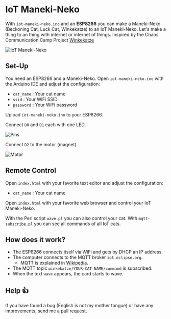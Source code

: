 # IoT Maneki-Neko

With `iot-maneki-neko.ino` and an **ESP8266** you can make a Maneki-Neko (Beckoning Cat, Luck Cat, Winkekatze) to an IoT Maneki-Neko.
Let's make a thing to an thing with internet or internet of things.
Inspired by the Chaos Communication Camp Project [Winkekatze](https://events.ccc.de/camp/2015/wiki/Projects:Winkekatze)

![IoT Maneki-Neko](https://www.nkn-it.de/iot-maneki-neko/iot-cat.jpg)

## Set-Up

You need an ESP8266 and a Maneki-Neko.
Open `iot-maneki-neko.ino` with the Arduino IDE and adjust the configuration:

* `cat_name` : Your cat name
* `ssid`     : Your WiFi SSID
* `password` : Your WiFi password

Upload `iot-maneki-neko.ino` to your ESP8266.

Connect `D0` and `D1` each with one LED.

![Pins](https://www.nkn-it.de/iot-maneki-neko/pins.jpg)

Connect `D2` to the motor (magnet).

![Motor](https://www.nkn-it.de/iot-maneki-neko/motor.jpg)

## Remote Control

Open `index.html` with your favorite text editor and adjust the configuration:

* `cat_name` : Your cat name

Open `index.html` with your favorite web browser and control your IoT Maneki-Neko.

With the Perl script `wave.pl` you can also control your cat. 
With `mqtt-subscribe.pl` you can see all commands of all IoT cats.

## How does it work?

* The ESP8266 connects itself via WiFi and gets by DHCP an IP address.
* The computer connects to the MQTT broker `iot.eclipse.org`.
	* MQTT is explained in [Wikipedia](https://en.wikipedia.org/wiki/MQTT).
* The MQTT topic `winkekatze/YOUR-CAT-NAME/command` is subscribed.
* When the text `wave` appears, the card starts to wave.

## Help 👍

If you have found a bug (English is not my mother tongue) or have any improvements, send me a pull request.
